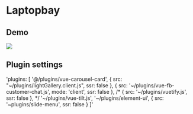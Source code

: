 # Laptopbay

## Demo
![](https://github.com/hqphuoc129/laptopbay/blob/main/laptopbay.gif)

## Plugin settings

'plugins: [
        '@/plugins/vue-carousel-card',
        { src: "~/plugins/lightGallery.client.js", ssr: false },
        { src: '~/plugins/vue-fb-customer-chat.js', mode: 'client', ssr: false },
        /*  { src: '~/plugins/vuetify.js', ssr: false }, */
        '~/plugins/vue-tilt.js',
        '~/plugins/element-ui',
        { src: '~plugins/slide-menu', ssr: false }
    ]'
 
